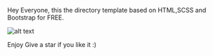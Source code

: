 Hey Everyone, this the directory template based on HTML,SCSS and Bootstrap for FREE.

![alt text][logo] 
 

Enjoy Give a star if you like it :)


[logo]: https://github.com/hussainabidbest/directory-template/raw/master/screenshot.png "Screenshot"



